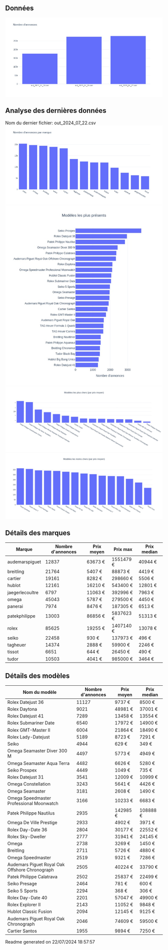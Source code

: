 
## Données
![image](./out/count_per_day.jpeg)

## Analyse des dernières données
Nom du dernier fichier: out_2024_07_22.csv
![image](./out/count_per_brand.jpeg)
![image](./out/count_per_name.jpeg)
![image](./out/avg_price_per_name_desc.jpeg)
![image](./out/avg_price_per_name_asc.jpeg)

## Détails des marques
|Marque|Nombre d'annonces|Prix moyen|Prix max|Prix median|
|------|-----------------|----------|--------|-----------|
|audemarspiguet|12837|63673 €|1551479 €|40944 €| 
|breitling|21764|5407 €|88873 €|4419 €| 
|cartier|19161|8282 €|298660 €|5506 €| 
|hublot|12161|16210 €|543400 €|12801 €| 
|jaegerlecoultre|6797|11063 €|392996 €|7963 €| 
|omega|45043|5787 €|279500 €|4450 €| 
|panerai|7974|8476 €|187305 €|6513 €| 
|patekphilippe|13003|86856 €|5837623 €|51313 €| 
|rolex|85625|19255 €|1407140 €|13078 €| 
|seiko|22458|930 €|137973 €|496 €| 
|tagheuer|14374|2888 €|59900 €|2246 €| 
|tissot|6651|644 €|26450 €|490 €| 
|tudor|10503|4041 €|985000 €|3464 €| 

## Détails des modèles
Nom du modèle|Nombre d'annonces|Prix moyen|Prix median|
|-------------|-----------------|----------|-----------|
|Rolex Datejust 36|11127|9737 €|8500 €| 
|Rolex Daytona|9021|48981 €|37001 €| 
|Rolex Datejust 41|7289|13458 €|13554 €| 
|Rolex Submariner Date|6540|17972 €|14900 €| 
|Rolex GMT-Master II|6004|21864 €|18490 €| 
|Rolex Lady-Datejust|5189|8723 €|7291 €| 
|Seiko|4944|629 €|349 €| 
|Omega Seamaster Diver 300 M|4497|5773 €|4949 €| 
|Omega Seamaster Aqua Terra|4482|6626 €|5280 €| 
|Seiko Prospex|4449|1049 €|735 €| 
|Rolex Datejust 31|3541|12009 €|10999 €| 
|Omega Constellation|3243|5641 €|4426 €| 
|Omega Seamaster|3181|2608 €|1490 €| 
|Omega Speedmaster Professional Moonwatch|3166|10233 €|6683 €| 
|Patek Philippe Nautilus|2935|142985 €|108888 €| 
|Omega De Ville Prestige|2933|4902 €|3971 €| 
|Rolex Day-Date 36|2804|30177 €|22552 €| 
|Rolex Sky-Dweller|2777|31941 €|24145 €| 
|Omega|2738|3269 €|1450 €| 
|Breitling|2711|5726 €|4880 €| 
|Omega Speedmaster|2519|9321 €|7286 €| 
|Audemars Piguet Royal Oak Offshore Chronograph|2505|40224 €|33790 €| 
|Patek Philippe Calatrava|2502|25837 €|22499 €| 
|Seiko Presage|2464|781 €|600 €| 
|Seiko 5 Sports|2294|368 €|306 €| 
|Rolex Day-Date 40|2201|57047 €|49900 €| 
|Rolex Explorer II|2143|11052 €|9848 €| 
|Hublot Classic Fusion|2094|12145 €|9125 €| 
|Audemars Piguet Royal Oak Chronograph|2046|74609 €|59500 €| 
|Cartier Santos|1955|9894 €|7250 €| 


 Readme generated on 22/07/2024 18:57:57